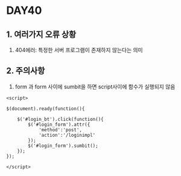# DAY40

## 1. 여러가지 오류 상황
1. 404에러: 특정한 서버 프로그램이 존재하지 않는다는 의미

## 2. 주의사항
1. form 과 form 사이에 sumbit을 하면 script사이에 함수가 실행되지 않음


```
<script>

$(document).ready(function(){

	$('#login_bt').click(function(){	
		$('#login_form').attr({		
			'method':'post',
			'action':'/loginimpl'
		});		
		$('#login_form').sumbit();		
	});
});

</script>
